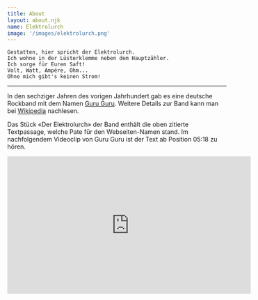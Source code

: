 ```yaml
---
title: About
layout: about.njk
name: Elektrolurch
image: '/images/elektrolurch.png'
---
```

```
Gestatten, hier spricht der Elektrolurch.  
Ich wohne in der Lüsterklemme neben dem Hauptzähler.  
Ich sorge für Euren Saft!  
Volt, Watt, Ampére, Ohm...  
Ohne mich gibt's keinen Strom!
```
---
In den sechziger Jahren des vorigen Jahrhundert gab es eine deutsche
Rockband mit dem Namen [Guru Guru](http://www.guru-guru.com/).
Weitere Details zur Band kann man bei [Wikipedia](https://de.wikipedia.org/wiki/Guru_Guru) nachlesen.

Das Stück «Der Elektrolurch» der Band enthält die oben zitierte Textpassage, 
welche Pate für den Webseiten-Namen stand. Im nachfolgendem Videoclip
von Guru Guru ist der Text ab Position 05:18 zu hören.
<iframe
	title="Guru Guru Elektrolurch Video"
	width="560" 
	height="315" 
	src="https://www.youtube-nocookie.com/embed/sDqxvf7ZEms" 
	frameborder="0" 
	allow="accelerometer; autoplay; clipboard-write; encrypted-media; gyroscope; picture-in-picture" 
	allowfullscreen
	referrerpolicy="noreferrer">
</iframe>




